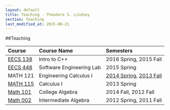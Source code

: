 ```yaml
---
layout: default
title: Teaching - Theodore S. Lindsey
section: Teaching
last_modified_at: 2015-08-21
---
```


##Teaching

| Course | Course Name | Semesters |
| :---              | :---                      | :---                                      |
| [EECS 138][138]   | Intro to C++              | 2016 Spring, 2015 Fall                    |
| [EECS 448][448]   | Software Engineering Lab  | 2015 Spring                               |
| MATH 121          | Engineering Calculus I    | [2014 Spring][121s], [2013 Fall][121f]    |
| [MATH 115][115]   | Calculus I                | 2013 Spring                               |
| [Math 101][101]   | College Algebra           | 2014 Fall, 2012 Fall                      |
| [Math 002][002]   | Intermediate Algebra      | 2012 Spring, 2011 Fall                    |    

[138]: https://github.com/RagingRoosevelt/EECS138-DemoPrograms/blob/master/README.md
[448]: ./2015S-EECS448/
[121s]: ./2014S-math121/
[121f]: ./2013F-math121/
[115]: ./2013S-math115/
[101]: https://www.math.ku.edu/academics/kap/math101/index.html
[002]: https://www.math.ku.edu/academics/kap/math002/index.html